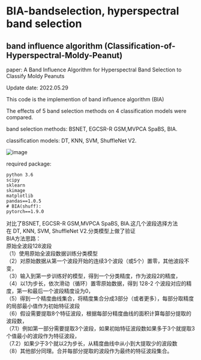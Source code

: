 # BIA-bandselection, hyperspectral band selection

## band influence algorithm (Classification-of-Hyperspectral-Moldy-Peanut)
paper: A Band Influence Algorithm for Hyperspectral Band Selection to Classify Moldy Peanuts  

Update date: 2022.05.29

This code is the implemention of band influence algorithm (BIA)


The effects of 5 band selection methods on 4 classification models were compared.

band selection methods: BSNET, EGCSR-R GSM,MVPCA SpaBS, BIA.

classification models: DT, KNN,  SVM, ShuffleNet V2.

![image](https://github.com/mepleleo/BIA-bandselection/blob/main/BIA_.png)


required package:

```
python 3.6
scipy
sklearn
skimage
matplotlib
pandas==1.0.5
# BIA(shuff):
pytorch==1.9.0
```

对比了BSNET, EGCSR-R GSM,MVPCA SpaBS, BIA.这几个波段选择方法  
在 DT, KNN,  SVM, ShuffleNet V2.分类模型上做了验证  
BIA方法思路：  
原始全波段128波段  
（1）使用原始全波段数据训练分类模型  
（2）对原始数据从第一个波段开始的连续3个波段（或5个）置零，其他波段不变，  
（3）输入到第一步训练好的模型，得到一个分类精度，作为波段2的精度，  
（4）以1为步长，依次滑动（循环）置零原始数据，得到 128-2 个波段对应的精度，第一和最后一个波段精度设为0，  
（5）得到一个精度曲线集合，将精度集合分成3部分（或者更多），每部分取精度的局部最小值作为初始特征波段  
（6）假设需要提取8个特征波段，根据每部分精度曲线的面积计算每部分提取的波段数，  
（7.1）例如第一部分需要提取3个波段，如果初始特征波段数如果多于3个就提取3个值最小的波段作为特征波段，  
（7.2）如果少于3个就以2为步长，从精度曲线中从小到大提取少的波段数  
（8）其他部分同理。合并每部分提取的波段作为最终的特征波段集合。  



